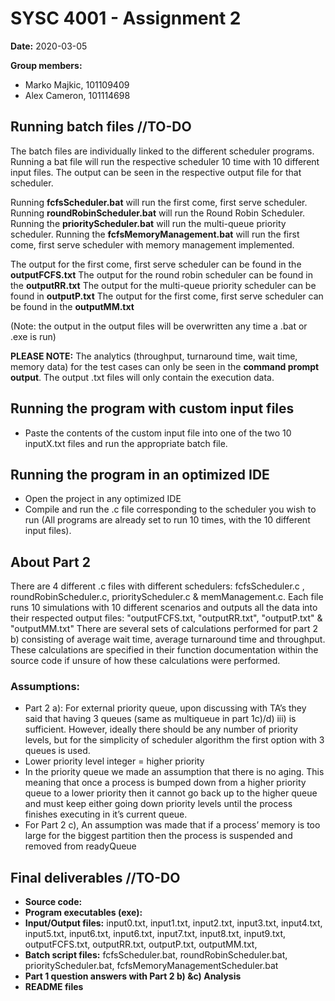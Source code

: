 # SYSC 4001 - Assignment 2

**Date:** 2020-03-05

**Group members:**
- Marko Majkic, 101109409  
- Alex Cameron, 101114698

## Running batch files //TO-DO

The batch files are individually linked to the different scheduler programs. Running a bat file will run the respective scheduler 10 time with 10 different input files. The output can be seen in the respective output file for that scheduler. 

Running **fcfsScheduler.bat** will run the first come, first serve scheduler. 
Running **roundRobinScheduler.bat** will run the Round Robin Scheduler. 
Running the **priorityScheduler.bat** will run the multi-queue priority scheduler. 
Running the **fcfsMemoryManagement.bat** will run the first come, first serve scheduler with memory management implemented. 

The output for the first come, first serve scheduler can be found in the **outputFCFS.txt**
The output for the round robin scheduler can be found in the **outputRR.txt**
The output for the multi-queue priority scheduler can be found in **outputP.txt**
The output for the first come, first serve scheduler can be found in the **outputMM.txt**

(Note: the output in the output files will be overwritten any time a .bat or .exe is run)

**PLEASE NOTE:** The analytics (throughput, turnaround time, wait time, memory data) for the test cases can only be seen in the **command prompt output**. The output .txt files will only contain the execution data. 


## Running the program with custom input files

-   Paste the contents of the custom input file into one of the two 10 inputX.txt files and run the appropriate batch file.

## Running the program in an optimized IDE 

- Open the project in any optimized IDE
- Compile and run the .c file corresponding to the scheduler you wish to run (All programs are already set to run 10 times, with the 10 different input files).


## About Part 2
There are 4 different .c files with different schedulers: fcfsScheduler.c , roundRobinScheduler.c, priorityScheduler.c & memManagement.c. 
Each file runs 10 simulations with 10 different scenarios and outputs all the data into their respected output files: "outputFCFS.txt, "outputRR.txt", "outputP.txt" & "outputMM.txt"
There are several sets of calculations performed for part 2 b) consisting of average wait time, average turnaround time and throughput. These calculations are specified in their function documentation within the source code if unsure of how these calculations were performed. 

### Assumptions:
- Part 2 a): For external priority queue, upon discussing with TA’s they said that having 3 queues (same as multiqueue in part 1c)/d) iii) is sufficient. However, ideally there should be any number of priority levels, but for the simplicity of scheduler algorithm the first option with 3 queues is used.
- Lower priority level integer = higher priority
- In the priority queue we made an assumption that there is no aging. This meaning that once a process is bumped down from a higher priority queue to a lower priority then it cannot go back up to the higher queue and must keep either going down priority levels until the process finishes executing in it’s current queue.
- For Part 2 c), An assumption was made that if a process’ memory is too large for the biggest partition then the process is suspended and removed from readyQueue


## Final deliverables //TO-DO
- **Source code:** 
- **Program executables (exe):** 
- **Input/Output files:** input0.txt, input1.txt, input2.txt, input3.txt, input4.txt, input5.txt, input6.txt, input6.txt, input7.txt, input8.txt, input9.txt, outputFCFS.txt, outputRR.txt, outputP.txt, outputMM.txt, 
- **Batch script files:** fcfsScheduler.bat, roundRobinScheduler.bat, priorityScheduler.bat, fcfsMemoryManagementScheduler.bat 
- **Part 1 question answers with Part 2 b) &c) Analysis**
- **README files**
